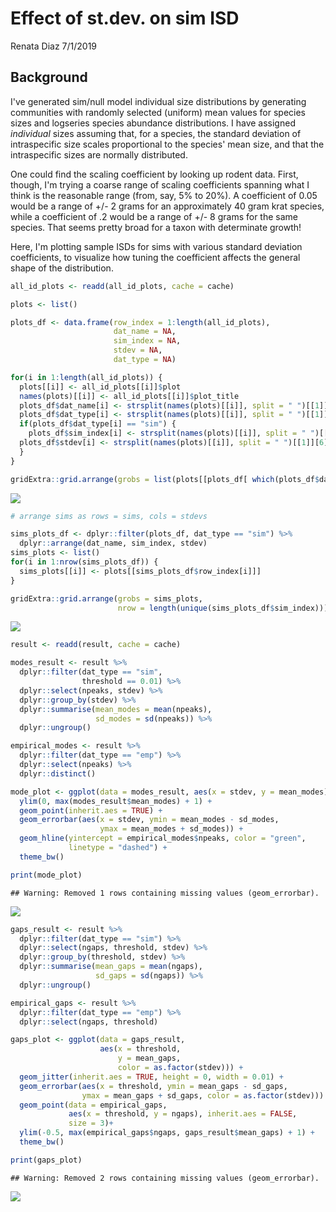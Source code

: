 Effect of st.dev. on sim ISD
================
Renata Diaz
7/1/2019

Background
----------

I've generated sim/null model individual size distributions by generating communities with randomly selected (uniform) mean values for species sizes and logseries species abundance distributions. I have assigned *individual* sizes assuming that, for a species, the standard deviation of intraspecific size scales proportional to the species' mean size, and that the intraspecific sizes are normally distributed.

One could find the scaling coefficient by looking up rodent data. First, though, I'm trying a coarse range of scaling coefficients spanning what I think is the reasonable range (from, say, 5% to 20%). A coefficient of 0.05 would be a range of +/- 2 grams for an approximately 40 gram krat species, while a coefficient of .2 would be a range of +/- 8 grams for the same species. That seems pretty broad for a taxon with determinate growth!

Here, I'm plotting sample ISDs for sims with various standard deviation coefficients, to visualize how tuning the coefficient affects the general shape of the distribution.

``` r
all_id_plots <- readd(all_id_plots, cache = cache)

plots <- list() 

plots_df <- data.frame(row_index = 1:length(all_id_plots),
                       dat_name = NA,
                       sim_index = NA,
                       stdev = NA,
                       dat_type = NA)

for(i in 1:length(all_id_plots)) {
  plots[[i]] <- all_id_plots[[i]]$plot
  names(plots)[[i]] <- all_id_plots[[i]]$plot_title
  plots_df$dat_name[i] <- strsplit(names(plots)[[i]], split = " ")[[1]][1]
  plots_df$dat_type[i] <- strsplit(names(plots)[[i]], split = " ")[[1]][2]
  if(plots_df$dat_type[i] == "sim") {
    plots_df$sim_index[i] <- strsplit(names(plots)[[i]], split = " ")[[1]][3]
  plots_df$stdev[i] <- strsplit(names(plots)[[i]], split = " ")[[1]][6]
  }
}
```

``` r
gridExtra::grid.arrange(grobs = list(plots[[plots_df[ which(plots_df$dat_type == "empirical"), "row_index"]]]), nrow = ceiling(length(which(plots_df$dat_type == "empirical"))/2))
```

![](sim_stdev_report_files/figure-markdown_github/empirical%20plots-1.png)

``` r
# arrange sims as rows = sims, cols = stdevs

sims_plots_df <- dplyr::filter(plots_df, dat_type == "sim") %>%
  dplyr::arrange(dat_name, sim_index, stdev)
sims_plots <- list() 
for(i in 1:nrow(sims_plots_df)) {
  sims_plots[[i]] <- plots[[sims_plots_df$row_index[i]]]
}

gridExtra::grid.arrange(grobs = sims_plots,
                        nrow = length(unique(sims_plots_df$sim_index)))
```

![](sim_stdev_report_files/figure-markdown_github/sim%20plots-1.png)

``` r
result <- readd(result, cache = cache)

modes_result <- result %>%
  dplyr::filter(dat_type == "sim",
                threshold == 0.01) %>%
  dplyr::select(npeaks, stdev) %>%
  dplyr::group_by(stdev) %>%
  dplyr::summarise(mean_modes = mean(npeaks),
                   sd_modes = sd(npeaks)) %>%
  dplyr::ungroup()

empirical_modes <- result %>%
  dplyr::filter(dat_type == "emp") %>%
  dplyr::select(npeaks) %>%
  dplyr::distinct()

mode_plot <- ggplot(data = modes_result, aes(x = stdev, y = mean_modes)) + 
  ylim(0, max(modes_result$mean_modes) + 1) +
  geom_point(inherit.aes = TRUE) +
  geom_errorbar(aes(x = stdev, ymin = mean_modes - sd_modes, 
                    ymax = mean_modes + sd_modes)) +
  geom_hline(yintercept = empirical_modes$npeaks, color = "green", 
             linetype = "dashed") +
  theme_bw()

print(mode_plot)
```

    ## Warning: Removed 1 rows containing missing values (geom_errorbar).

![](sim_stdev_report_files/figure-markdown_github/nb%20modes%20plot-1.png)

``` r
gaps_result <- result %>%
  dplyr::filter(dat_type == "sim") %>%
  dplyr::select(ngaps, threshold, stdev) %>%
  dplyr::group_by(threshold, stdev) %>%
  dplyr::summarise(mean_gaps = mean(ngaps),
                   sd_gaps = sd(ngaps)) %>%
  dplyr::ungroup()

empirical_gaps <- result %>%
  dplyr::filter(dat_type == "emp") %>%
  dplyr::select(ngaps, threshold)

gaps_plot <- ggplot(data = gaps_result,
                    aes(x = threshold, 
                        y = mean_gaps,
                        color = as.factor(stdev))) + 
  geom_jitter(inherit.aes = TRUE, height = 0, width = 0.01) +
  geom_errorbar(aes(x = threshold, ymin = mean_gaps - sd_gaps,
                ymax = mean_gaps + sd_gaps, color = as.factor(stdev))) +
  geom_point(data = empirical_gaps,
             aes(x = threshold, y = ngaps), inherit.aes = FALSE,
             size = 3)+
  ylim(-0.5, max(empirical_gaps$ngaps, gaps_result$mean_gaps) + 1) +
  theme_bw()

print(gaps_plot)
```

    ## Warning: Removed 2 rows containing missing values (geom_errorbar).

![](sim_stdev_report_files/figure-markdown_github/gaps%20plot-1.png)
